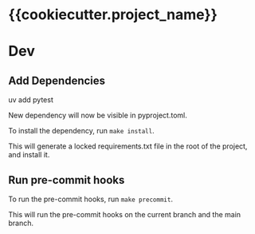 # {{cookiecutter.project_name}}

# Dev
## Add Dependencies
uv add pytest 

New dependency will now be visible in pyproject.toml. 

To install the dependency, run `make install`.

This will generate a locked requirements.txt file in the root of the project, and install it.

## Run pre-commit hooks

To run the pre-commit hooks, run `make precommit`.

This will run the pre-commit hooks on the current branch and the main branch.

